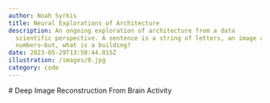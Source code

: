 ```yaml
---
author: Noah Syrkis
title: Neural Explorations of Architecture
description: An ongoing exploration of architecture from a data
  scientific perspective. A sentence is a string of letters, an image a grid of
  numbers—but, what is a building?
date: 2023-05-29T13:50:44.015Z
illustration: /images/0.jpg
category: code
---
```

\# Deep Image Reconstruction From Brain Activity